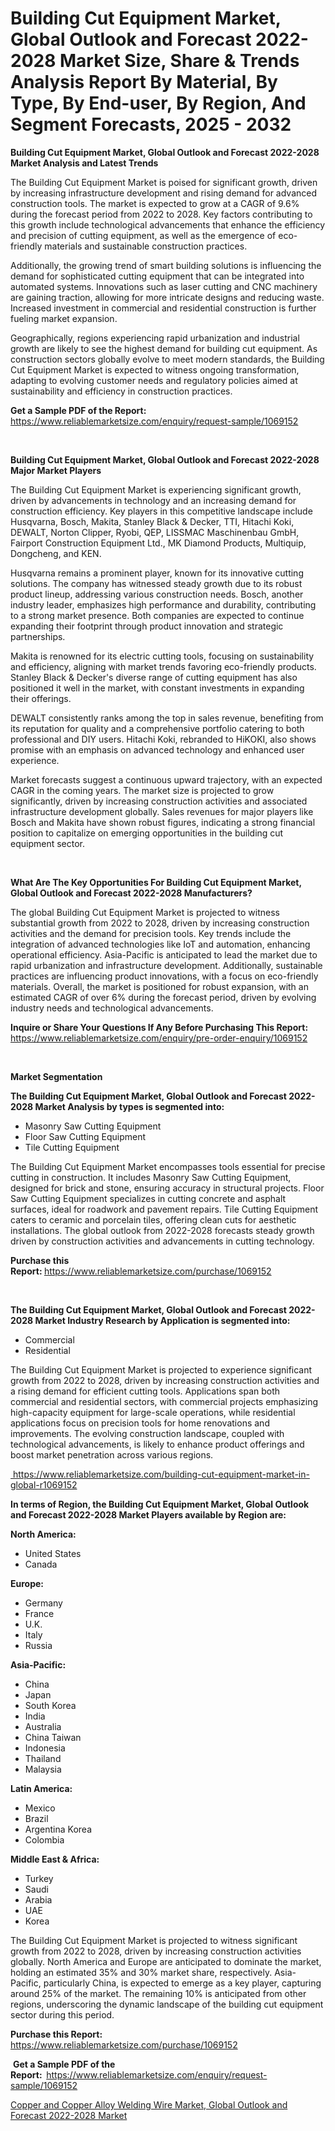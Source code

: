 <p><h1>Building Cut Equipment Market, Global Outlook and Forecast 2022-2028 Market Size, Share & Trends Analysis Report By Material, By Type, By End-user, By Region, And Segment Forecasts, 2025 - 2032</h1></p><p><strong>Building Cut Equipment Market, Global Outlook and Forecast 2022-2028 Market Analysis and Latest Trends</strong></p>
<p><p>The Building Cut Equipment Market is poised for significant growth, driven by increasing infrastructure development and rising demand for advanced construction tools. The market is expected to grow at a CAGR of 9.6% during the forecast period from 2022 to 2028. Key factors contributing to this growth include technological advancements that enhance the efficiency and precision of cutting equipment, as well as the emergence of eco-friendly materials and sustainable construction practices.</p><p>Additionally, the growing trend of smart building solutions is influencing the demand for sophisticated cutting equipment that can be integrated into automated systems. Innovations such as laser cutting and CNC machinery are gaining traction, allowing for more intricate designs and reducing waste. Increased investment in commercial and residential construction is further fueling market expansion.</p><p>Geographically, regions experiencing rapid urbanization and industrial growth are likely to see the highest demand for building cut equipment. As construction sectors globally evolve to meet modern standards, the Building Cut Equipment Market is expected to witness ongoing transformation, adapting to evolving customer needs and regulatory policies aimed at sustainability and efficiency in construction practices.</p></p>
<p><strong>Get a Sample PDF of the Report:&nbsp;</strong> <a href="https://www.reliablemarketsize.com/enquiry/request-sample/1069152?utm_campaign=3072&utm_medium=2&utm_source=Github&utm_content=ia&utm_term=21032025&utm_id=building-cut-equipment-market-global-outlook-and-forecast-2022-2028">https://www.reliablemarketsize.com/enquiry/request-sample/1069152</a></p>
<p>&nbsp;</p>
<p><strong>Building Cut Equipment Market, Global Outlook and Forecast 2022-2028 Major Market Players</strong></p>
<p><p>The Building Cut Equipment Market is experiencing significant growth, driven by advancements in technology and an increasing demand for construction efficiency. Key players in this competitive landscape include Husqvarna, Bosch, Makita, Stanley Black & Decker, TTI, Hitachi Koki, DEWALT, Norton Clipper, Ryobi, QEP, LISSMAC Maschinenbau GmbH, Fairport Construction Equipment Ltd., MK Diamond Products, Multiquip, Dongcheng, and KEN.</p><p>Husqvarna remains a prominent player, known for its innovative cutting solutions. The company has witnessed steady growth due to its robust product lineup, addressing various construction needs. Bosch, another industry leader, emphasizes high performance and durability, contributing to a strong market presence. Both companies are expected to continue expanding their footprint through product innovation and strategic partnerships.</p><p>Makita is renowned for its electric cutting tools, focusing on sustainability and efficiency, aligning with market trends favoring eco-friendly products. Stanley Black & Decker's diverse range of cutting equipment has also positioned it well in the market, with constant investments in expanding their offerings.</p><p>DEWALT consistently ranks among the top in sales revenue, benefiting from its reputation for quality and a comprehensive portfolio catering to both professional and DIY users. Hitachi Koki, rebranded to HiKOKI, also shows promise with an emphasis on advanced technology and enhanced user experience.</p><p>Market forecasts suggest a continuous upward trajectory, with an expected CAGR in the coming years. The market size is projected to grow significantly, driven by increasing construction activities and associated infrastructure development globally. Sales revenues for major players like Bosch and Makita have shown robust figures, indicating a strong financial position to capitalize on emerging opportunities in the building cut equipment sector.</p></p>
<p>&nbsp;</p>
<p><strong>What Are The Key Opportunities For Building Cut Equipment Market, Global Outlook and Forecast 2022-2028 Manufacturers?</strong></p>
<p><p>The global Building Cut Equipment Market is projected to witness substantial growth from 2022 to 2028, driven by increasing construction activities and the demand for precision tools. Key trends include the integration of advanced technologies like IoT and automation, enhancing operational efficiency. Asia-Pacific is anticipated to lead the market due to rapid urbanization and infrastructure development. Additionally, sustainable practices are influencing product innovations, with a focus on eco-friendly materials. Overall, the market is positioned for robust expansion, with an estimated CAGR of over 6% during the forecast period, driven by evolving industry needs and technological advancements.</p></p>
<p><strong>Inquire or Share Your Questions If Any Before Purchasing This Report:</strong> <a href="https://www.reliablemarketsize.com/enquiry/pre-order-enquiry/1069152?utm_campaign=3072&utm_medium=2&utm_source=Github&utm_content=ia&utm_term=21032025&utm_id=building-cut-equipment-market-global-outlook-and-forecast-2022-2028">https://www.reliablemarketsize.com/enquiry/pre-order-enquiry/1069152</a></p>
<p>&nbsp;</p>
<p><strong>Market Segmentation</strong></p>
<p><strong>The Building Cut Equipment Market, Global Outlook and Forecast 2022-2028 Market Analysis by types is segmented into:</strong></p>
<p><ul><li>Masonry Saw Cutting Equipment</li><li>Floor Saw Cutting Equipment</li><li>Tile Cutting Equipment</li></ul></p>
<p><p>The Building Cut Equipment Market encompasses tools essential for precise cutting in construction. It includes Masonry Saw Cutting Equipment, designed for brick and stone, ensuring accuracy in structural projects. Floor Saw Cutting Equipment specializes in cutting concrete and asphalt surfaces, ideal for roadwork and pavement repairs. Tile Cutting Equipment caters to ceramic and porcelain tiles, offering clean cuts for aesthetic installations. The global outlook from 2022-2028 forecasts steady growth driven by construction activities and advancements in cutting technology.</p></p>
<p><strong>Purchase this Report:&nbsp;</strong><a href="https://www.reliablemarketsize.com/purchase/1069152?utm_campaign=3072&utm_medium=2&utm_source=Github&utm_content=ia&utm_term=21032025&utm_id=building-cut-equipment-market-global-outlook-and-forecast-2022-2028">https://www.reliablemarketsize.com/purchase/1069152</a></p>
<p>&nbsp;</p>
<p><strong>The Building Cut Equipment Market, Global Outlook and Forecast 2022-2028 Market Industry Research by Application is segmented into:</strong></p>
<p><ul><li>Commercial</li><li>Residential</li></ul></p>
<p><p>The Building Cut Equipment Market is projected to experience significant growth from 2022 to 2028, driven by increasing construction activities and a rising demand for efficient cutting tools. Applications span both commercial and residential sectors, with commercial projects emphasizing high-capacity equipment for large-scale operations, while residential applications focus on precision tools for home renovations and improvements. The evolving construction landscape, coupled with technological advancements, is likely to enhance product offerings and boost market penetration across various regions.</p></p>
<p><a href="https://www.reliablemarketsize.com/building-cut-equipment-market-in-global-r1069152?utm_campaign=3072&utm_medium=2&utm_source=Github&utm_content=ia&utm_term=21032025&utm_id=building-cut-equipment-market-global-outlook-and-forecast-2022-2028">&nbsp;https://www.reliablemarketsize.com/building-cut-equipment-market-in-global-r1069152</a></p>
<p><strong>In terms of Region, the Building Cut Equipment Market, Global Outlook and Forecast 2022-2028 Market Players available by Region are:</strong></p>
<p>
    <p> <strong> North America: </strong>
        <ul>
            <li>United States</li>
            <li>Canada</li>
        </ul>
        </p> 
    <p> <strong> Europe: </strong>
        <ul>
            <li>Germany</li>
            <li>France</li>
            <li>U.K.</li>
            <li>Italy</li>
            <li>Russia</li>
        </ul>
        </p> 
    <p> <strong> Asia-Pacific: </strong>
        <ul>
            <li>China</li>
            <li>Japan</li>
            <li>South Korea</li>
            <li>India</li>
            <li>Australia</li>
            <li>China Taiwan</li>
            <li>Indonesia</li>
            <li>Thailand</li>
            <li>Malaysia</li>
        </ul>
        </p> 
    <p> <strong> Latin America: </strong>
        <ul>
            <li>Mexico</li>
            <li>Brazil</li>
            <li>Argentina Korea</li>
            <li>Colombia</li>
        </ul>
        </p> 
    <p> <strong> Middle East & Africa: </strong>
        <ul>
            <li>Turkey</li>
            <li>Saudi</li>
            <li>Arabia</li>
            <li>UAE</li>
            <li>Korea</li>
        </ul>
    </p>
    </p>
<p><p>The Building Cut Equipment Market is projected to witness significant growth from 2022 to 2028, driven by increasing construction activities globally. North America and Europe are anticipated to dominate the market, holding an estimated 35% and 30% market share, respectively. Asia-Pacific, particularly China, is expected to emerge as a key player, capturing around 25% of the market. The remaining 10% is anticipated from other regions, underscoring the dynamic landscape of the building cut equipment sector during this period.</p></p>
<p><strong>Purchase this Report: </strong><a href="https://www.reliablemarketsize.com/purchase/1069152?utm_campaign=3072&utm_medium=2&utm_source=Github&utm_content=ia&utm_term=21032025&utm_id=building-cut-equipment-market-global-outlook-and-forecast-2022-2028">https://www.reliablemarketsize.com/purchase/1069152</a></p>
<p>&nbsp;<strong>Get a Sample PDF of the Report:&nbsp;&nbsp;</strong><a href="https://www.reliablemarketsize.com/enquiry/request-sample/1069152?utm_campaign=3072&utm_medium=2&utm_source=Github&utm_content=ia&utm_term=21032025&utm_id=building-cut-equipment-market-global-outlook-and-forecast-2022-2028">https://www.reliablemarketsize.com/enquiry/request-sample/1069152</a></p>
<p><strong></strong></p>
<p><p><a href="https://github.com/muhjanaidu/Market-Research-Report-List-1/blob/main/copper-and-copper-alloy-welding-wire-market-global-outlook-and-forecast-2022-2028-market.md?utm_campaign=3072&utm_medium=2&utm_source=Github&utm_content=ia&utm_term=21032025&utm_id=building-cut-equipment-market-global-outlook-and-forecast-2022-2028">Copper and Copper Alloy Welding Wire Market, Global Outlook and Forecast 2022-2028 Market</a></p></p>